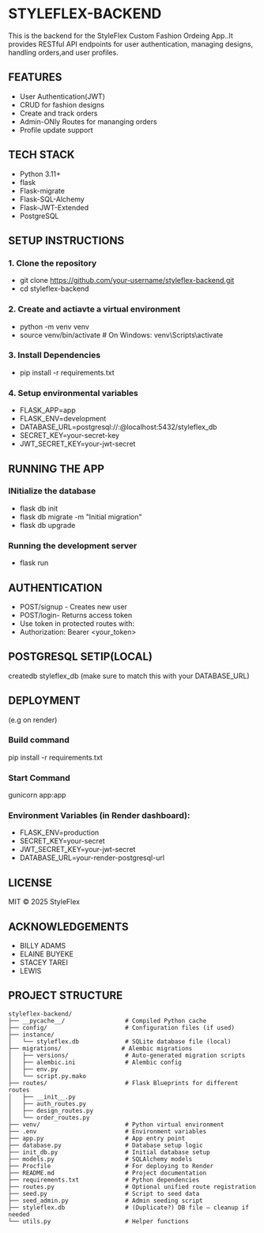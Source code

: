 # STYLEFLEX-BACKEND
This is the backend for the StyleFlex Custom Fashion Ordeing App..It provides RESTful API endpoints for user authentication, managing designs, handling orders,and user profiles.

## FEATURES
- User Authentication(JWT)
- CRUD for fashion designs 
- Create and track orders
- Admin-ONly Routes for mananging orders
- Profile update support 

## TECH STACK
- Python 3.11+
- flask 
- Flask-migrate
- Flask-SQL-Alchemy
- Flask-JWT-Extended
- PostgreSQL

## SETUP INSTRUCTIONS 
### 1. Clone the repository
- git clone https://github.com/your-username/styleflex-backend.git
- cd styleflex-backend

### 2. Create and actiavte a virtual environment
- python -m venv venv
- source venv/bin/activate  # On Windows: venv\Scripts\activate

### 3. Install Dependencies
- pip install -r requirements.txt

### 4. Setup environmental variables
- FLASK_APP=app
- FLASK_ENV=development
- DATABASE_URL=postgresql://<username>:<password>@localhost:5432/styleflex_db
- SECRET_KEY=your-secret-key
- JWT_SECRET_KEY=your-jwt-secret

## RUNNING THE APP
### INitialize the database 
- flask db init
- flask db migrate -m "Initial migration"
- flask db upgrade
### Running the development server
- flask run

## AUTHENTICATION
- POST/signup - Creates new user 
- POST/login- Returns access token 
- Use token in protected routes with:
- Authorization: Bearer <your_token>


## POSTGRESQL SETIP(LOCAL)
createdb styleflex_db (make sure to match this with your DATABASE_URL)

## DEPLOYMENT
(e.g on render)
### Build command 
pip install -r requirements.txt
### Start Command
gunicorn app:app
### Environment Variables (in Render dashboard):
- FLASK_ENV=production
- SECRET_KEY=your-secret
- JWT_SECRET_KEY=your-jwt-secret
- DATABASE_URL=your-render-postgresql-url

## LICENSE 
MIT © 2025 StyleFlex

## ACKNOWLEDGEMENTS
- BILLY ADAMS
- ELAINE BUYEKE
- STACEY TAREI
- LEWIS

## PROJECT STRUCTURE
``` plaintext
styleflex-backend/
├── __pycache__/                 # Compiled Python cache
├── config/                      # Configuration files (if used)
├── instance/
│   └── styleflex.db             # SQLite database file (local)
├── migrations/                 # Alembic migrations
│   ├── versions/                # Auto-generated migration scripts
│   ├── alembic.ini              # Alembic config
│   ├── env.py
│   └── script.py.mako
├── routes/                      # Flask Blueprints for different routes
│   ├── __init__.py
│   ├── auth_routes.py
│   ├── design_routes.py
│   └── order_routes.py
├── venv/                        # Python virtual environment
├── .env                         # Environment variables
├── app.py                       # App entry point
├── database.py                  # Database setup logic
├── init_db.py                   # Initial database setup
├── models.py                    # SQLAlchemy models
├── Procfile                     # For deploying to Render
├── README.md                    # Project documentation
├── requirements.txt             # Python dependencies
├── routes.py                    # Optional unified route registration
├── seed.py                      # Script to seed data
├── seed_admin.py                # Admin seeding script
├── styleflex.db                 # (Duplicate?) DB file — cleanup if needed
└── utils.py                     # Helper functions




